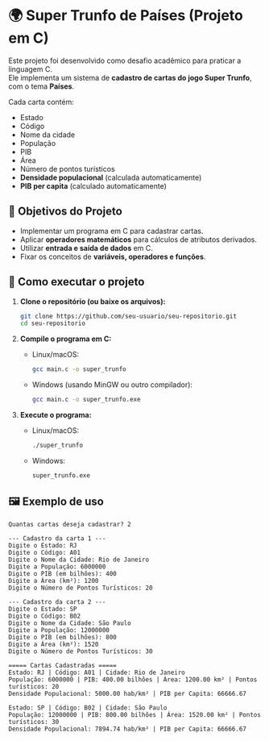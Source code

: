 
# 🌍 Super Trunfo de Países (Projeto em C)

Este projeto foi desenvolvido como desafio acadêmico para praticar a linguagem C.  
Ele implementa um sistema de **cadastro de cartas do jogo Super Trunfo**, com o tema **Países**.

Cada carta contém:
- Estado
- Código
- Nome da cidade
- População
- PIB
- Área
- Número de pontos turísticos
- **Densidade populacional** (calculada automaticamente)
- **PIB per capita** (calculado automaticamente)

## 🎯 Objetivos do Projeto
- Implementar um programa em C para cadastrar cartas.
- Aplicar **operadores matemáticos** para cálculos de atributos derivados.
- Utilizar **entrada e saída de dados** em C.
- Fixar os conceitos de **variáveis, operadores e funções**.

## 🚀 Como executar o projeto

1. **Clone o repositório (ou baixe os arquivos):**
   ```bash
   git clone https://github.com/seu-usuario/seu-repositorio.git
   cd seu-repositorio
   ```

2. **Compile o programa em C:**
   - Linux/macOS:
     ```bash
     gcc main.c -o super_trunfo
     ```
   - Windows (usando MinGW ou outro compilador):
     ```bash
     gcc main.c -o super_trunfo.exe
     ```

3. **Execute o programa:**
   - Linux/macOS:
     ```bash
     ./super_trunfo
     ```
   - Windows:
     ```bash
     super_trunfo.exe
     ```

## 🖼️ Exemplo de uso

```
Quantas cartas deseja cadastrar? 2

--- Cadastro da carta 1 ---
Digite o Estado: RJ
Digite o Código: A01
Digite o Nome da Cidade: Rio de Janeiro
Digite a População: 6000000
Digite o PIB (em bilhões): 400
Digite a Área (km²): 1200
Digite o Número de Pontos Turísticos: 20

--- Cadastro da carta 2 ---
Digite o Estado: SP
Digite o Código: B02
Digite o Nome da Cidade: São Paulo
Digite a População: 12000000
Digite o PIB (em bilhões): 800
Digite a Área (km²): 1520
Digite o Número de Pontos Turísticos: 30

===== Cartas Cadastradas =====
Estado: RJ | Código: A01 | Cidade: Rio de Janeiro
População: 6000000 | PIB: 400.00 bilhões | Área: 1200.00 km² | Pontos turísticos: 20
Densidade Populacional: 5000.00 hab/km² | PIB per Capita: 66666.67

Estado: SP | Código: B02 | Cidade: São Paulo
População: 12000000 | PIB: 800.00 bilhões | Área: 1520.00 km² | Pontos turísticos: 30
Densidade Populacional: 7894.74 hab/km² | PIB per Capita: 66666.67
```

